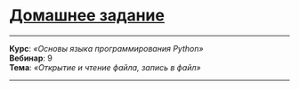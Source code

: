 # [Домашнее задание](https://github.com/netology-code/py-homeworks-basic/tree/master/7.files)

---

**Курс**: _«Основы языка программирования Python»_  
**Вебинар**: 9    
**Тема**: _«Открытие и чтение файла, запись в файл»_

---
